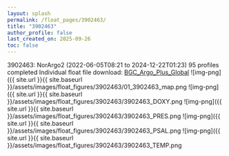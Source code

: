 ```yaml
---
layout: splash
permalink: /float_pages/3902463/
title: "3902463"
author_profile: false
last_created_on: 2025-09-26
toc: false
---
```

 
3902463: NorArgo2 (2022-06-05T08:21 to 2024-12-22T01:23)
95 profiles completed
Individual float file download: [BGC_Argo_Plus_Global](https://ftp.soest.hawaii.edu/bgc_argo_plus/Individual_Floats/outliers_removed/3902463_Sprof_processed.nc)
![img-png]({{ site.url }}{{ site.baseurl }}/assets/images/float_figures/3902463/01_3902463_map.png
![img-png]({{ site.url }}{{ site.baseurl }}/assets/images/float_figures/3902463/3902463_DOXY.png
![img-png]({{ site.url }}{{ site.baseurl }}/assets/images/float_figures/3902463/3902463_PRES.png
![img-png]({{ site.url }}{{ site.baseurl }}/assets/images/float_figures/3902463/3902463_PSAL.png
![img-png]({{ site.url }}{{ site.baseurl }}/assets/images/float_figures/3902463/3902463_TEMP.png
